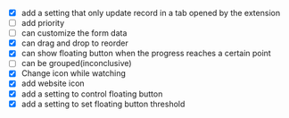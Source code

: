 - [x] add a setting that only update record in a tab opened by the extension
- [ ] add priority
- [ ] can customize the form data
- [x] can drag and drop to reorder
- [x] can show floating button when the progress reaches a certain point
- [ ] can be grouped(inconclusive)
- [x] Change icon while watching
- [x] add website icon
- [x] add a setting to control floating button
- [x] add a setting to set floating button threshold

